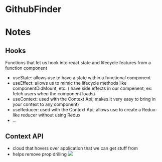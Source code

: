 # GithubFinder

# Notes

## Hooks

Functions that let us hook into react state and lifecycle features from a function component

- useState: allows use to have a state within a functional component
- useEffect: allows us to mimic the lifecycle methods like componentDidMount, etc. ( have side effects in our compenent; ex: fetch users when the component loads)
- useContext: used with the Context Api; makes it very easy to bring in your context to any component)
- useReducer: used with the Context Api; allows use to create a Redux-like reducer without using Redux
- ...

## Context API

- cloud that hovers over application that we can get stuff from
- helps remove prop drilling
  <img src='./public/contextapidiagram' />

